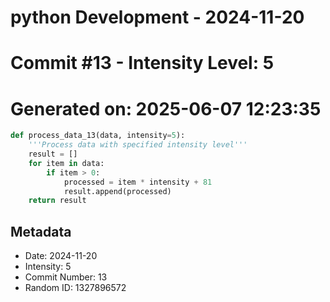 ﻿# python Development - 2024-11-20
# Commit #13 - Intensity Level: 5
# Generated on: 2025-06-07 12:23:35
```python
def process_data_13(data, intensity=5):
    '''Process data with specified intensity level'''
    result = []
    for item in data:
        if item > 0:
            processed = item * intensity + 81
            result.append(processed)
    return result
```
## Metadata
- Date: 2024-11-20
- Intensity: 5
- Commit Number: 13
- Random ID: 1327896572
